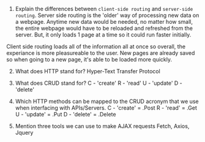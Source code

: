 1.  Explain the differences between `client-side routing` and `server-side routing`.
    Server side routing is the 'older' way of processing new data on a webpage. Anytime new data would be needed, no matter how small, the entire webpage would have to be reloaded and refreshed from the server. But, it only loads 1 page at a time so it could run faster initially.

Client side routing loads all of the information all at once so overall, the experiance is more pleasureable to the user. New pages are already saved so when going to a new page, it's able to be loaded more quickly.

2.  What does HTTP stand for?
    Hyper-Text Transfer Protocol

3.  What does CRUD stand for?
    C - 'create'
    R - 'read'
    U - 'update'
    D - 'delete'

4.  Which HTTP methods can be mapped to the CRUD acronym that we use when interfacing with APIs/Servers.
    C - 'create' = .Post
    R - 'read' = .Get
    U - 'update' = .Put
    D - 'delete' = .Delete

5.  Mention three tools we can use to make AJAX requests
    Fetch, Axios, Jquery
